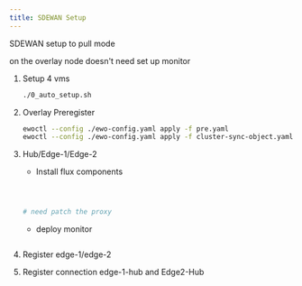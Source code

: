 ```yaml
---
title: SDEWAN Setup
---
```




SDEWAN setup to pull mode





on the overlay node doesn't need set up monitor



1. Setup 4 vms

   ```sh
   ./0_auto_setup.sh
   ```

2. Overlay Preregister

   ```sh
   ewoctl --config ./ewo-config.yaml apply -f pre.yaml
   ewoctl --config ./ewo-config.yaml apply -f cluster-sync-object.yaml
   ```

3. Hub/Edge-1/Edge-2

   - Install flux components

   ```sh
   
   
   
   # need patch the proxy 
   
   
   ```

   - deploy monitor

       ```sh
       
       
       ```

4.  Register edge-1/edge-2

5. Register connection edge-1-hub and Edge2-Hub

   